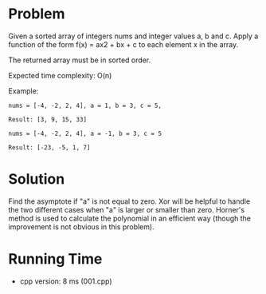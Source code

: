 # Problem

Given a sorted array of integers nums and integer values a, b and c. Apply a function of the form f(x) = ax2 + bx + c to each element x in the array.

The returned array must be in sorted order.

Expected time complexity: O(n)

Example:

```
nums = [-4, -2, 2, 4], a = 1, b = 3, c = 5,

Result: [3, 9, 15, 33]

nums = [-4, -2, 2, 4], a = -1, b = 3, c = 5

Result: [-23, -5, 1, 7]
```

# Solution

Find the asymptote if "a" is not equal to zero. Xor will be helpful to handle the two different cases when "a" is larger or smaller than zero. Horner's method is used to calculate the polynomial in an efficient way (though the improvement is not obvious in this problem).

# Running Time

- cpp version: 8 ms (001.cpp)
